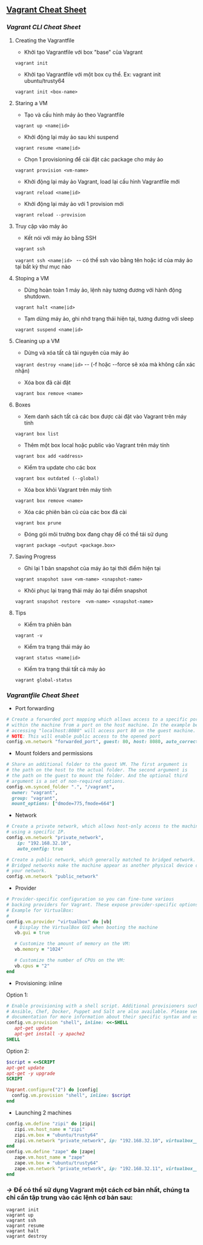 ## <a name="vagrant_cheat_sheet"></a> <u>Vagrant Cheat Sheet</u>
### <a name="cheat_sheet_cli"></a>*Vagrant CLI Cheat Sheet*
1. Creating the Vagrantfile
   - Khởi tạo Vagrantfile với box "base" của Vagrant 
   
   `vagrant init`

   - Khởi tạo Vagrantfile với một box cụ thể. Ex: vagrant init ubuntu/trusty64 
   
   `vagrant init <box-name>`

2. Staring a VM
   - Tạo và cấu hình máy ảo theo Vagrantfile 

   `vagrant up <name|id>`

   - Khởi động lại máy ảo sau khi suspend

   `vagrant resume <name|id>`

   - Chọn 1 provisioning để cài đặt các package cho máy ảo

   `vagrant provision <vm-name>`
   
   - Khởi động lại máy ảo Vagrant, load lại cấu hình Vagrantfile mới
   
   `vagrant reload <name|id>`

   - Khởi động lại máy ảo với 1 provision mới

   `vagrant reload --provision `

3. Truy cập vào máy ảo
   - Kết nói với máy ảo bằng SSH

   `vagrant ssh`

   `vagrant ssh <name|id> ` -- có thể ssh vào bằng tên hoặc id của máy ảo tại bất kỳ thư mục nào

4. Stoping a VM
   - Dừng hoàn toàn 1 máy ảo, lệnh này tương đương với hành động shutdown.

   `vagrant halt <name|id>`

   - Tạm dừng máy ảo, ghi nhớ trạng thái hiện tại, tương đương với sleep

   `vagrant suspend <name|id>`

5. Cleaning up a VM
   - Dừng và xóa tất cả tài nguyên của máy ảo

   `vagrant destroy <name|id>` -- (-f hoặc --force sẽ xóa mà không cần xác nhận)

   - Xóa box đã cài đặt

   `vagrant box remove <name>`

6. Boxes
   - Xem danh sách tất cả các box được cài đặt vào Vagrant trên máy tính

   `vagrant box list`

   - Thêm một box local hoặc public vào Vagrant trên máy tính
   
   `vagrant box add <address>`
   
   - Kiểm tra update cho các box
   
   `vagrant box outdated (--global)`

   - Xóa box khỏi Vagrant trên máy tính
   
   `vagrant box remove <name>`
   
   - Xóa các phiên bản cũ của các box đã cài

   `vagrant box prune`

   - Đóng gói môi trường box đang chạy để có thể tái sử dụng
   
   `vagrant package –output <package.box>`

7. Saving Progress
   - Ghi lại 1 bản snapshot của máy ảo tại thời điểm hiện tại

   `vagrant snapshot save <vm-name> <snapshot-name>`

   - Khôi phục lại trạng thái máy ảo tại điểm snapshot
   
   `vagrant snapshot restore  <vm-name> <snapshot-name>`

8. Tips
   - Kiểm tra phiên bản
   
   `vagrant -v`

   - Kiểm tra trạng thái máy ảo
   
   `vagrant status <name|id>`
   
   - Kiểm tra trạng thái tất cả máy ảo
   
   `vagrant global-status`
### <a name="cheat_sheet_file"></a>*Vagrantfile Cheat Sheet*
- Port forwarding
```ruby
# Create a forwarded port mapping which allows access to a specific port
# within the machine from a port on the host machine. In the example below,
# accessing "localhost:8080" will access port 80 on the guest machine.
# NOTE: This will enable public access to the opened port
config.vm.network "forwarded_port", guest: 80, host: 8080, auto_correct: true
```
- Mount folders and permissions
```ruby
# Share an additional folder to the guest VM. The first argument is
# the path on the host to the actual folder. The second argument is
# the path on the guest to mount the folder. And the optional third
# argument is a set of non-required options.
config.vm.synced_folder ".", "/vagrant",
  owner: "vagrant",
  group: "vagrant",
  mount_options: ["dmode=775,fmode=664"]
```
- Network
```ruby
# Create a private network, which allows host-only access to the machine
# using a specific IP.
config.vm.network "private_network",
    ip: "192.168.32.10",
    auto_config: true

# Create a public network, which generally matched to bridged network.
# Bridged networks make the machine appear as another physical device on
# your network.
config.vm.network "public_network"
```
- Provider
```ruby
# Provider-specific configuration so you can fine-tune various
# backing providers for Vagrant. These expose provider-specific options.
# Example for VirtualBox:
#
config.vm.provider "virtualbox" do |vb|
   # Display the VirtualBox GUI when booting the machine
   vb.gui = true

   # Customize the amount of memory on the VM:
   vb.memory = "1024"

   # Customize the number of CPUs on the VM:
   vb.cpus = "2"
end
```
- Provisioning: inline

Option 1:
```ruby
# Enable provisioning with a shell script. Additional provisioners such as
# Ansible, Chef, Docker, Puppet and Salt are also available. Please see the
# documentation for more information about their specific syntax and use.
config.vm.provision "shell", inline: <<-SHELL
   apt-get update
   apt-get install -y apache2
SHELL
```
Option 2:
```ruby
$script = <<SCRIPT
apt-get update
apt-get -y upgrade
SCRIPT

Vagrant.configure("2") do |config|
  config.vm.provision "shell", inline: $script
end
```
- Launching 2 machines
```ruby
config.vm.define "zipi" do |zipi|
   zipi.vm.host_name = "zipi"
   zipi.vm.box = "ubuntu/trusty64"
   zipi.vm.network "private_network", ip: "192.168.32.10", virtualbox__intnet: true, auto_config: true
end
config.vm.define "zape" do |zape|
   zape.vm.host_name = "zape"
   zape.vm.box = "ubuntu/trusty64"
   zape.vm.network "private_network", ip: "192.168.32.11", virtualbox__intnet: true, auto_config: true
end
```
### *&rarr;* Để có thể sử dụng Vagrant một cách cơ bản nhất, chúng ta chỉ cần tập trung vào các lệnh cơ bản sau:
```shell
vagrant init
vagrant up
vagrant ssh
vagrant resume
vagrant halt
vagrant destroy
```  